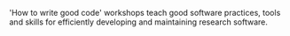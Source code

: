 'How to write good code' workshops teach good software practices, tools and skills for efficiently developing and maintaining research software.
